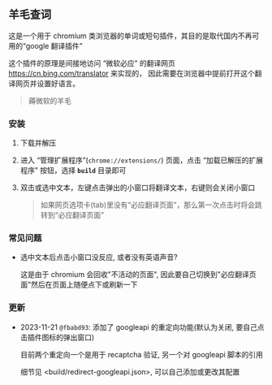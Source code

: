 羊毛查词
--------

这是一个用于 chromium 类浏览器的单词或短句插件，其目的是取代国内不再可用的“google 翻译插件”

这个插件的原理是间接地访问 “微软必应” 的翻译网页 <https://cn.bing.com/translator> 来实现的，
因此需要在浏览器中提前打开这个翻译网页并设置好语言。

> 薅微软的羊毛

### 安装

1. 下载并解压

2. 进入 “管理扩展程序”(`chrome://extensions/`) 页面，点击 “加载已解压的扩展程序” 按钮，选择 **`build`** 目录即可

3. 双击或选中文本，左键点击弹出的小窗口将翻译文本，右键则会关闭小窗口

    > 如果网页选项卡(tab)里没有“必应翻译页面”，那么第一次点击时将会跳转到“必应翻译页面”

### 常见问题

- 选中文本后点击小窗口没反应, 或者没有英语声音?

    这是由于 chromium 会回收"不活动的页面", 因此要自己切换到"必应翻译页面"然后在页面上随便点下或刷新一下

### 更新

- 2023-11-21 `@fbabd93`: 添加了 googleapi 的重定向功能(默认为关闭, 要自己点击插件图标的弹出窗口)

    目前两个重定向一个是用于 recaptcha 验证, 另一个对 googleapi 脚本的引用

    细节见 <build/redirect-googleapi.json>, 可以自己添加或更改其配置
